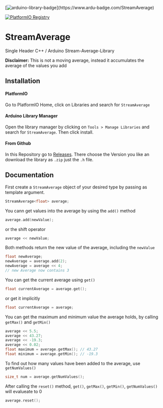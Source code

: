 [![arduino-library-badge](https://www.ardu-badge.com/badge/StreamAverage.svg?)](https://www.ardu-badge.com/StreamAverage)

[![PlatformIO Registry](https://badges.registry.platformio.org/packages/samuel-lehnen/library/StreamAverage.svg)](https://registry.platformio.org/libraries/samuel-lehnen/StreamAverage)

# StreamAverage

Single Header C++ / Arduino Stream-Average-Library

**Disclaimer:** This is not a moving average, instead it accumulates the average of the
values you add

## Installation
#### PlatformIO
Go to PlatformIO Home, click on Libraries and search for `StreamAverage`


#### Arduino Library Manager
Open the library manager by clicking on `Tools > Manage Libraries` and search for `StreamAverage`. Then click install.

#### From Github
In this Repository go to [Releases](https://github.com/plsTrustMeImAnEngineer/StreamAverage/releases). There choose the Version you like an download the library as `.zip` just the `.h` file.

## Documentation

First create a `StreamAverage` object of your desired type by passing as template argument.
```cpp
StreamAverage<float> average;
```


You cann get values into the average by using the `add()` method
```cpp
average.add(newValue);
```
or the shift operator
```cpp
average << newValue;
```

Both methods return the new value of the average, including the `newValue`
```cpp
float newAverage;
newAverage = average.add(2);
newAverage = average << 4;
// new Average now contains 3
```


You can get the current average using `get()`
```cpp
float currentAverage = average.get();
```
or get it implicitly
```cpp
float currentAverage = average;
```


You can get the maximum and minimum value the average holds, by calling `getMax()` and `getMin()`
```cpp
average << 5.5;
average << 43.27;
average << -19.3;
average << 0.02;
float maximum = average.getMax(); // 43.27
float minimum = average.getMin(); // -19.3 
```


To find out how many values have been added to the average, use `getNumValues()`
```cpp
size_t num = average.getNumValues();
```


After calling the `reset()` method, `get()`, `getMax()`, `getMin()`, `getNumValues()` will evalueate to 0
```cpp
average.reset();
```
